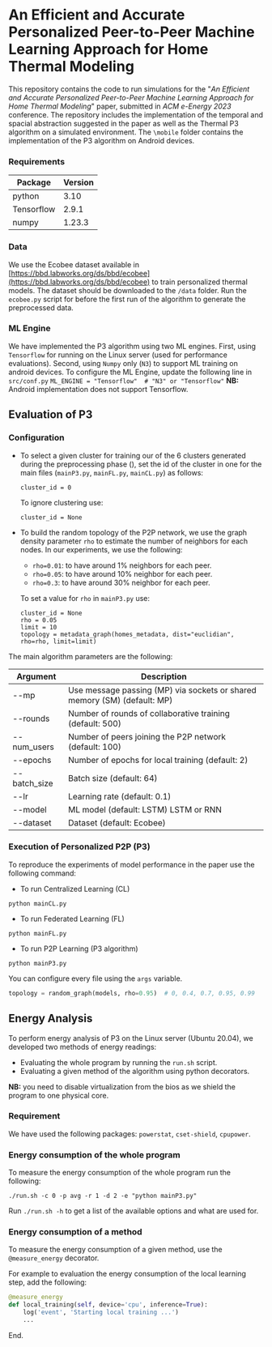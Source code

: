 # An Efficient and Accurate Personalized Peer-to-Peer Machine Learning Approach for Home Thermal Modeling

This repository contains the code to run simulations for the "*An Efficient and Accurate Personalized Peer-to-Peer Machine Learning Approach for Home Thermal Modeling*" paper, submitted in *ACM e-Energy 2023* conference.
The repository includes the implementation of the temporal and spacial abstraction suggested in the paper as well as the Thermal P3 algorithm on a simulated environment. The `\mobile` folder contains the implementation of the P3 algorithm on Android devices.

### Requirements

| Package     | Version |
|-------------|--------|
| python      | 3.10   |
| Tensorflow  | 2.9.1  |
| numpy       | 1.23.3 |

### Data

We use the Ecobee dataset available in [https://bbd.labworks.org/ds/bbd/ecobee](https://bbd.labworks.org/ds/bbd/ecobee) to train personalized thermal models. The dataset should be downloaded to the `/data` folder. Run the `ecobee.py` script for before the first run of the algorithm to generate the preprocessed data.

### ML Engine

We have implemented the P3 algorithm using two ML engines. First, using `Tensorflow` for running on the Linux server (used for performance evaluations). Second, using `Numpy` only (`N3`) to support ML training on android devices.
To configure the ML Engine, update the following line in `src/conf.py` 
``
ML_ENGINE = "Tensorflow"  # "N3" or "Tensorflow"
``
**NB:** Android implementation does not support Tensorflow.

## Evaluation of P3 

### Configuration

- To select a given cluster for training our of the 6 clusters generated during the preprocessing phase (), set the id of the cluster in one for the main files (`mainP3.py`, `mainFL.py`, `mainCL.py`) as follows:

  ```
  cluster_id = 0
  ```

  To ignore clustering use:

  ```
  cluster_id = None
  ```

- To build the random topology of the P2P network, we use the graph density parameter `rho` to estimate the number of neighbors for each nodes. In our experiments, we use the following:

  - `rho=0.01`: to have around 1% neighbors for each peer.
  - `rho=0.05`: to have around 10% neighbor for each peer.
  - `rho=0.3`: to have around 30% neighbor for each peer.

  To set a value for `rho` in ``mainP3.py`` use:

  ```
  cluster_id = None
  rho = 0.05
  limit = 10
  topology = metadata_graph(homes_metadata, dist="euclidian", rho=rho, limit=limit)
  ```

  

The main algorithm parameters are the following:

| Argument     | Description                                                  |
| ------------ | ------------------------------------------------------------ |
| --mp         | Use message passing (MP) via sockets or shared memory (SM)  (default: MP) |
| --rounds     | Number of rounds of collaborative training (default: 500)    |
| --num_users  | Number of peers joining the P2P network (default: 100)       |
| --epochs     | Number of epochs for local training (default: 2)             |
| --batch_size | Batch size (default: 64)                                     |
| --lr         | Learning rate (default: 0.1)                                 |
| --model      | ML model (default: LSTM) LSTM or RNN                         |
| --dataset    | Dataset (default: Ecobee)                                    |

### Execution of Personalized P2P (P3)

To reproduce the experiments of model performance in the paper use the following command:

- To run Centralized Learning (CL)

`python mainCL.py`

- To run Federated Learning (FL)

`python mainFL.py`

- To run P2P Learning (P3 algorithm)

`python mainP3.py`

You can configure every file using the `args` variable.

```python
topology = random_graph(models, rho=0.95)  # 0, 0.4, 0.7, 0.95, 0.99
```

## Energy Analysis

To perform energy analysis of P3 on the Linux server (Ubuntu 20.04), we developed two methods of energy readings:

- Evaluating the whole program by running the `run.sh` script.
- Evaluating a given method of the algorithm using python decorators.

**NB:** you need to disable virtualization from the bios as we shield the program to one physical core.

### Requirement

We have used the following packages: `powerstat`, `cset-shield`, `cpupower`.

### Energy consumption of the whole program

To measure the energy consumption of the whole program run the following:

`./run.sh -c 0 -p avg -r 1 -d 2 -e "python mainP3.py"`

Run `./run.sh -h` to get a list of the available options and what are used for.

### Energy consumption of a method

To measure the energy consumption of a given method, use the `@measure_energy` decorator.

For example to evaluation the energy consumption of the local learning step, add the following: 

````python
@measure_energy
def local_training(self, device='cpu', inference=True):
	log('event', 'Starting local training ...')
	...
````

End.